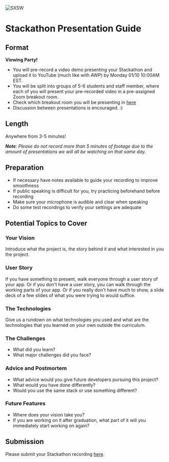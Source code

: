 ![SXSW](https://www.sxsw.com/wp-content/uploads/2018/06/2018-Hackathon-Photo-by-Randy-Jackie-Smith-1440x810.jpg)

# Stackathon Presentation Guide

## Format

**Viewing Party!**

* You will pre-record a video demo presenting your Stackathon and upload it to YouTube (much like with AWP) by Monday 01/10 10:00AM EST.
* You will be split into groups of 5-6 students and staff member, where each of you will present your pre-recorded video in a pre-assigned Zoom breakout room.
* Check which breakout room you will be presenting in [here](./slots.md)
* Discussion between presentations is encouraged. :)

## Length

Anywhere from 3-5 minutes!

_**Note**: Please do not record more than 5 minutes of footage due to the amount of presentations we will all be watching on that same day._

## Preparation

- If necessary have notes available to guide your recording to improve smoothness
- If public speaking is difficult for you, try practicing beforehand before recording
- Make sure your microphone is audible and clear when speaking
- Do some test recordings to verify your settings are adequate

## Potential Topics to Cover

### Your Vision

Introduce what the project is, the story behind it and what interested in you the project.

### User Story

If you have something to present, walk everyone through a user story of your app. Or if you don't have a user story, you can walk through the working parts of your app. Or if you really don't have much to show, a slide deck of a few slides of what you were trying to would suffice.

### The Technologies

Give us a rundown on what technologies you used and what are the technologies that you learned on your own outside the curriculum.

### The Challenges

- What did you learn?
- What major challenges did you face?

### Advice and Postmortem

- What advice would you give future developers pursuing this project?
- What would you have done differently?
- Would you use the same stack or use something different?

### Future Features

- Where does your vision take you?
- If you are working on it after graduation, what part of it will you immediately start working on again?

## Submission

Please submit your Stackathon recording [here](https://forms.gle/DSyaBbc4CVZ6iCyq9).

